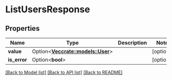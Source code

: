# ListUsersResponse

## Properties

Name | Type | Description | Notes
------------ | ------------- | ------------- | -------------
**value** | Option<[**Vec<crate::models::User>**](User.md)> |  | [optional]
**is_error** | Option<**bool**> |  | [optional]

[[Back to Model list]](../README.md#documentation-for-models) [[Back to API list]](../README.md#documentation-for-api-endpoints) [[Back to README]](../README.md)


